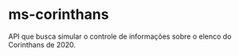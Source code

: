 # ms-corinthans
API que busca simular o controle de informações sobre o elenco do Corinthans de 2020.
